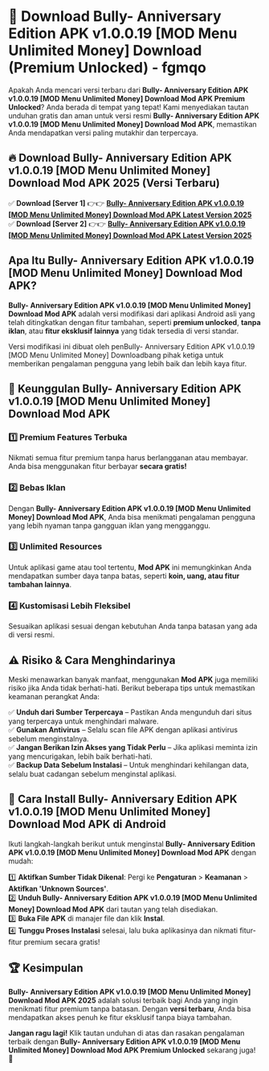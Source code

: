 # 🎯 Download Bully- Anniversary Edition APK v1.0.0.19 [MOD Menu Unlimited Money] Download (Premium Unlocked) -  fgmqo

Apakah Anda mencari versi terbaru dari **Bully- Anniversary Edition APK v1.0.0.19 [MOD Menu Unlimited Money] Download Mod APK Premium Unlocked**? Anda berada di tempat yang tepat! Kami menyediakan tautan unduhan gratis dan aman untuk versi resmi **Bully- Anniversary Edition APK v1.0.0.19 [MOD Menu Unlimited Money] Download Mod APK**, memastikan Anda mendapatkan versi paling mutakhir dan terpercaya.

## 🔥 Download Bully- Anniversary Edition APK v1.0.0.19 [MOD Menu Unlimited Money] Download Mod APK 2025 (Versi Terbaru)

✅ **Download [Server 1]** 👉👉 [**Bully- Anniversary Edition APK v1.0.0.19 [MOD Menu Unlimited Money] Download Mod APK Latest Version 2025**](https://momento.my/?title=Bully-_Anniversary_Edition_APK_v1.0.0.19_[MOD_Menu_Unlimited_Money]_Download)  
✅ **Download [Server 2]** 👉👉 [**Bully- Anniversary Edition APK v1.0.0.19 [MOD Menu Unlimited Money] Download Mod APK Latest Version 2025**](https://momento.my/?title=Bully-_Anniversary_Edition_APK_v1.0.0.19_[MOD_Menu_Unlimited_Money]_Download)  

## Apa Itu Bully- Anniversary Edition APK v1.0.0.19 [MOD Menu Unlimited Money] Download Mod APK?

**Bully- Anniversary Edition APK v1.0.0.19 [MOD Menu Unlimited Money] Download Mod APK** adalah versi modifikasi dari aplikasi Android asli yang telah ditingkatkan dengan fitur tambahan, seperti **premium unlocked**, **tanpa iklan**, atau **fitur eksklusif lainnya** yang tidak tersedia di versi standar.

Versi modifikasi ini dibuat oleh penBully- Anniversary Edition APK v1.0.0.19 [MOD Menu Unlimited Money] Downloadbang pihak ketiga untuk memberikan pengalaman pengguna yang lebih baik dan lebih kaya fitur.

## 🎯 Keunggulan Bully- Anniversary Edition APK v1.0.0.19 [MOD Menu Unlimited Money] Download Mod APK

### 1️⃣ Premium Features Terbuka
Nikmati semua fitur premium tanpa harus berlangganan atau membayar. Anda bisa menggunakan fitur berbayar **secara gratis!**

### 2️⃣ Bebas Iklan
Dengan **Bully- Anniversary Edition APK v1.0.0.19 [MOD Menu Unlimited Money] Download Mod APK**, Anda bisa menikmati pengalaman pengguna yang lebih nyaman tanpa gangguan iklan yang mengganggu.

### 3️⃣ Unlimited Resources
Untuk aplikasi game atau tool tertentu, **Mod APK** ini memungkinkan Anda mendapatkan sumber daya tanpa batas, seperti **koin, uang, atau fitur tambahan lainnya**.

### 4️⃣ Kustomisasi Lebih Fleksibel
Sesuaikan aplikasi sesuai dengan kebutuhan Anda tanpa batasan yang ada di versi resmi.

## ⚠️ Risiko & Cara Menghindarinya

Meski menawarkan banyak manfaat, menggunakan **Mod APK** juga memiliki risiko jika Anda tidak berhati-hati. Berikut beberapa tips untuk memastikan keamanan perangkat Anda:

✅ **Unduh dari Sumber Terpercaya** – Pastikan Anda mengunduh dari situs yang terpercaya untuk menghindari malware.  
✅ **Gunakan Antivirus** – Selalu scan file APK dengan aplikasi antivirus sebelum menginstalnya.  
✅ **Jangan Berikan Izin Akses yang Tidak Perlu** – Jika aplikasi meminta izin yang mencurigakan, lebih baik berhati-hati.  
✅ **Backup Data Sebelum Instalasi** – Untuk menghindari kehilangan data, selalu buat cadangan sebelum menginstal aplikasi.

## 📌 Cara Install Bully- Anniversary Edition APK v1.0.0.19 [MOD Menu Unlimited Money] Download Mod APK di Android

Ikuti langkah-langkah berikut untuk menginstal **Bully- Anniversary Edition APK v1.0.0.19 [MOD Menu Unlimited Money] Download Mod APK** dengan mudah:

1️⃣ **Aktifkan Sumber Tidak Dikenal**: Pergi ke **Pengaturan** > **Keamanan** > **Aktifkan 'Unknown Sources'**.  
2️⃣ **Unduh Bully- Anniversary Edition APK v1.0.0.19 [MOD Menu Unlimited Money] Download Mod APK** dari tautan yang telah disediakan.  
3️⃣ **Buka File APK** di manajer file dan klik **Instal**.  
4️⃣ **Tunggu Proses Instalasi** selesai, lalu buka aplikasinya dan nikmati fitur-fitur premium secara gratis!

## 🏆 Kesimpulan

**Bully- Anniversary Edition APK v1.0.0.19 [MOD Menu Unlimited Money] Download Mod APK 2025** adalah solusi terbaik bagi Anda yang ingin menikmati fitur premium tanpa batasan. Dengan **versi terbaru**, Anda bisa mendapatkan akses penuh ke fitur eksklusif tanpa biaya tambahan.

**Jangan ragu lagi!** Klik tautan unduhan di atas dan rasakan pengalaman terbaik dengan **Bully- Anniversary Edition APK v1.0.0.19 [MOD Menu Unlimited Money] Download Mod APK Premium Unlocked** sekarang juga! 🚀
